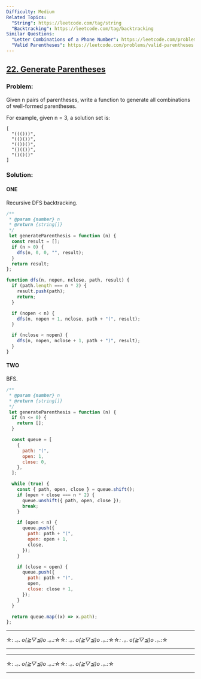 ```yaml
---
Difficulty: Medium
Related Topics:
  "String": https://leetcode.com/tag/string
  "Backtracking": https://leetcode.com/tag/backtracking
Similar Questions:
  "Letter Combinations of a Phone Number": https://leetcode.com/problems/letter-combinations-of-a-phone-number
  "Valid Parentheses": https://leetcode.com/problems/valid-parentheses
---
```


## [22. Generate Parentheses](https://leetcode.com/problems/generate-parentheses/description/)

### Problem:

Given n pairs of parentheses, write a function to generate all combinations of well-formed parentheses.

For example, given n = 3, a solution set is:

```
[
  "((()))",
  "(()())",
  "(())()",
  "()(())",
  "()()()"
]
```

### Solution:

#### ONE

Recursive DFS backtracking.

```javascript
/**
 * @param {number} n
 * @return {string[]}
 */
 let generateParenthesis = function (n) {
  const result = [];
  if (n > 0) {
    dfs(n, 0, 0, "", result);
  }
  return result;
};

function dfs(n, nopen, nclose, path, result) {
  if (path.length === n * 2) {
    result.push(path);
    return;
  }

  if (nopen < n) {
    dfs(n, nopen + 1, nclose, path + "(", result);
  }

  if (nclose < nopen) {
    dfs(n, nopen, nclose + 1, path + ")", result);
  }
}
```

#### TWO

BFS.

```javascript
/**
 * @param {number} n
 * @return {string[]}
 */
 let generateParenthesis = function (n) {
  if (n <= 0) {
    return [];
  }

  const queue = [
    {
      path: "(",
      open: 1,
      close: 0,
    },
  ];

  while (true) {
    const { path, open, close } = queue.shift();
    if (open + close === n * 2) {
      queue.unshift({ path, open, close });
      break;
    }

    if (open < n) {
      queue.push({
        path: path + "(",
        open: open + 1,
        close,
      });
    }

    if (close < open) {
      queue.push({
        path: path + ")",
        open,
        close: close + 1,
      });
    }
  }

  return queue.map((x) => x.path);
};
```

---
☆*: .｡. o(≧▽≦)o .｡.:*☆☆*: .｡. o(≧▽≦)o .｡.:*☆☆*: .｡. o(≧▽≦)o .｡.:*☆

---
---

☆*: .｡. o(≧▽≦)o .｡.:*☆☆*: .｡. o(≧▽≦)o .｡.:*☆

---
